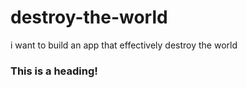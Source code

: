 # destroy-the-world
i want to build an app that effectively destroy the world

### This is a heading!
